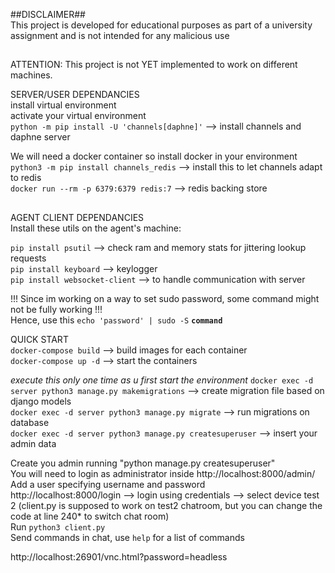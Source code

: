##DISCLAIMER##<br>
This project is developed for educational purposes as part of a university assignment and is not intended for any malicious use 
##

ATTENTION: This project is not YET implemented to work on different machines.<br>

SERVER/USER DEPENDANCIES <br>
install virtual environment<br>
activate your virtual environment<br>
`python -m pip install -U 'channels[daphne]'`  --> install channels and daphne server<br>

We will need a docker container so install docker in your environment<br>
`python3 -m pip install channels_redis`  -->  install this to let channels adapt to redis <br>
`docker run --rm -p 6379:6379 redis:7` --> redis backing store<br>
##

AGENT CLIENT DEPENDANCIES<br>
Install these utils on the agent's machine:<br>

`pip install psutil` --> check ram and memory stats for jittering lookup requests<br>
`pip install keyboard` --> keylogger<br>
`pip install websocket-client` --> to handle communication with server<br>


!!! Since im working on a way to set sudo password, some command might not be fully working !!!<br>
Hence, use this `echo 'password' | sudo -S` __`command`__

QUICK START <br>
`docker-compose build` --> build images for each container<br>
`docker-compose up -d` --> start the containers<br>

*execute this only one time as u first start the environment*
`docker exec -d server python3 manage.py makemigrations` --> create migration file based on django models<br>
`docker exec -d server python3 manage.py migrate` --> run migrations on database <br>
`docker exec -d server python3 manage.py createsuperuser` --> insert your admin data


Create you admin running "python manage.py createsuperuser"<br>
You will need to login as administrator inside http://localhost:8000/admin/<br>
Add a user specifying username and password <br>
http://localhost:8000/login --> login using credentials --> select device test 2 (client.py is supposed to work on test2 chatroom, but you can change the code at line 240* to switch chat room) <br>
Run `python3 client.py`<br>
Send commands in chat, use `help` for a list of commands<br>




http://localhost:26901/vnc.html?password=headless